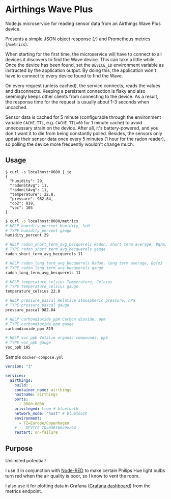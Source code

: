 # Airthings Wave Plus

Node.js microservice for reading sensor data from an Airthings Wave Plus device.

Presents a simple JSON object response (`/`) and Prometheus metrics (`/metrics`).

When starting for the first time, the microservice will have to connect to all devices it
discovers to find the Wave device.
This can take a little while.
Once the device has been found, set the `DEVICE_ID` environment variable as instructed by the
application output.
By doing this, the application won't have to connect to every device found to find the Wave.

On every request (unless cached), the service connects, reads the values and disconnects.
Keeping a persistent connection is flaky and also seemingly keeps other clients from connecting
to the device.
As a result, the response time for the request is usually about 1-3 seconds when uncached.

Sensor data is cached for 5 minute (configurable through the environment variable `CACHE_TTL`,
e.g. `CACHE_TTL=60` for 1 minute cache) to avoid unnecessary strain on the device.
After all, it's battery-powered, and you don't want it to die from being constantly polled.
Besides, the sensors only update their sensor data once every 5 minutes (1 hour for the
radon reader), so polling the device more frequently wouldn't change much.

## Usage

```
$ curl -s localhost:8080 | jq
{
  "humidity": 29,
  "radonStAvg": 11,
  "radonLtAvg": 11,
  "temperature": 22.8,
  "pressure": 982.84,
  "co2": 819,
  "voc": 105
}
```

```sh
$ curl -s localhost:8080/metrics
# HELP humidity_percent Humidity, %rH
# TYPE humidity_percent gauge
humidity_percent 29

# HELP radon_short_term_avg_becquerels Radon, short term average, Bq/m3
# TYPE radon_short_term_avg_becquerels gauge
radon_short_term_avg_becquerels 11

# HELP radon_long_term_avg_becquerels Radon, long term average, Bq/m3
# TYPE radon_long_term_avg_becquerels gauge
radon_long_term_avg_becquerels 11

# HELP temperature_celsius Temperature, Celcius
# TYPE temperature_celsius gauge
temperature_celsius 22.8

# HELP pressure_pascal Relative atmospheric pressure, hPa
# TYPE pressure_pascal gauge
pressure_pascal 982.84

# HELP carbondioxide_ppm Carbon dioxide, ppm
# TYPE carbondioxide_ppm gauge
carbondioxide_ppm 819

# HELP voc_ppb Votalie organic compounds, ppb
# TYPE voc_ppb gauge
voc_ppb 105
```

Sample `docker-compose.yml`

```yaml
version: "3"

services:
  airthings:
    build: .
    container_name: airthings
    hostname: airthings
    ports:
      - 8080:8080
    privileged: true # bluetooth
    network_mode: "host" # bluetooth
    environment:
      - TZ=Europe/Copenhagen
    #  - DEVICE_ID=806fb0a9ec94
    restart: on-failure
```

## Purpose

Unlimited potential!

I use it in conjunction with [Node-RED](https://nodered.org/) to make certain Philips Hue light
bulbs turn red when the air quality is poor, so I know to vent the room.

I also use it for plotting data in Grafana
([Grafana dashboard](https://grafana.com/grafana/dashboards/12310)) from the metrics endpoint.
